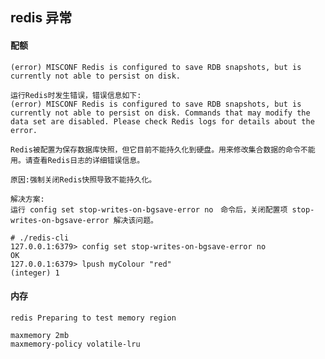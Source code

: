 ## redis 异常

#### 配额
    
    (error) MISCONF Redis is configured to save RDB snapshots, but is currently not able to persist on disk.
    
    运行Redis时发生错误，错误信息如下:
    (error) MISCONF Redis is configured to save RDB snapshots, but is currently not able to persist on disk. Commands that may modify the data set are disabled. Please check Redis logs for details about the error.
    
    Redis被配置为保存数据库快照，但它目前不能持久化到硬盘。用来修改集合数据的命令不能用。请查看Redis日志的详细错误信息。

    原因:强制关闭Redis快照导致不能持久化。
    
    解决方案:
    运行 config set stop-writes-on-bgsave-error no　命令后，关闭配置项 stop-writes-on-bgsave-error 解决该问题。

    # ./redis-cli
    127.0.0.1:6379> config set stop-writes-on-bgsave-error no
    OK
    127.0.0.1:6379> lpush myColour "red"
    (integer) 1

#### 内存
    
    redis Preparing to test memory region

    maxmemory 2mb
    maxmemory-policy volatile-lru

